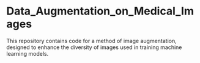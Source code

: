 # Data_Augmentation_on_Medical_Images
This repository contains code for a method of image augmentation, designed to enhance the diversity of images used in training machine learning models.
